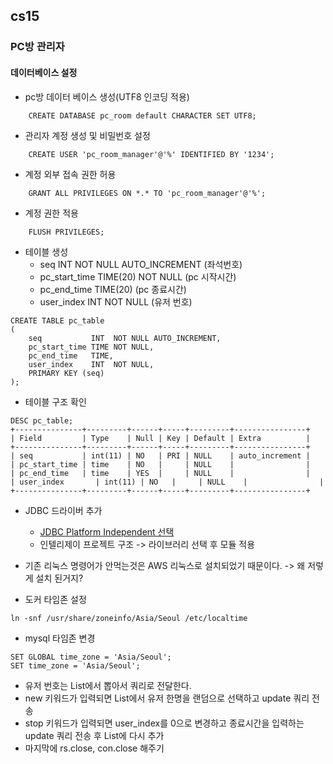 cs15
----------------------

### PC방 관리자

#### 데이터베이스 설정

* pc방 데이터 베이스 생성(UTF8 인코딩 적용)

```mysql
    CREATE DATABASE pc_room default CHARACTER SET UTF8; 
```

* 관리자 계정 생성 및 비밀번호 설정

```mysql
    CREATE USER 'pc_room_manager'@'%' IDENTIFIED BY '1234';
```

* 계정 외부 접속 권한 허용

```mysql
    GRANT ALL PRIVILEGES ON *.* TO 'pc_room_manager'@'%';
```

* 계정 권한 적용

```mysql
    FLUSH PRIVILEGES;
```

* 테이블 생성
    * seq INT NOT NULL AUTO_INCREMENT (좌석번호)
    * pc_start_time TIME(20) NOT NULL (pc 시작시간)
    * pc_end_time TIME(20) (pc 종료시간)
    * user_index INT NOT NULL (유저 번호)

```mysql
CREATE TABLE pc_table
(
    seq           INT  NOT NULL AUTO_INCREMENT,
    pc_start_time TIME NOT NULL,
    pc_end_time   TIME,
    user_index    INT  NOT NULL,
    PRIMARY KEY (seq)
);
```

* 테이블 구조 확인

```mysql
DESC pc_table;
+---------------+---------+------+-----+---------+----------------+
| Field         | Type    | Null | Key | Default | Extra          |
+---------------+---------+------+-----+---------+----------------+
| seq           | int(11) | NO   | PRI | NULL    | auto_increment |
| pc_start_time | time    | NO   |     | NULL    |                |
| pc_end_time   | time    | YES  |     | NULL    |                |
| user_index       | int(11) | NO   |     | NULL    |                |
+---------------+---------+------+-----+---------+----------------+
```

* JDBC 드라이버 추가
    * [JDBC Platform Independent 선택](https://dev.mysql.com/downloads/connector/j/)
    * 인텔리제이 프로젝트 구조 -> 라이브러리 선택 후 모듈 적용

* 기존 리눅스 명령어가 안먹는것은 AWS 리눅스로 설치되었기 때문이다. -> 왜 저렇게 설치 된거지?
* 도커 타임존 설정

```mysql
ln -snf /usr/share/zoneinfo/Asia/Seoul /etc/localtime
```

* mysql 타임존 변경

```mysql
SET GLOBAL time_zone = 'Asia/Seoul';
SET time_zone = 'Asia/Seoul';
```

* 유저 번호는 List에서 뽑아서 쿼리로 전달한다.
* new 키워드가 입력되면 List에서 유저 한명을 랜덤으로 선택하고 update 쿼리 전송
* stop 키워드가 입력되면 user_index를 0으로 변경하고 종료시간을 입력하는 update 쿼리 전송 후 List에 다시 추가
* 마지막에 rs.close, con.close 해주기

